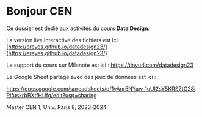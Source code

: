 # Bonjour CEN

Ce dossier est dédié aux activités du cours **Data Design**.

La version live interactive des fichiers est ici :
[https://ereyes.github.io/datadesign23/](https://ereyes.github.io/datadesign23/)

Le support du cours sur Milanote est ici : 
https://tinyurl.com/datadesign23

Le Google Sheet partagé avec des jeux de données est ici :

https://docs.google.com/spreadsheets/d/1vAnr5NYaw_1uUI2sY5KRSZtG28iPlfuskrbBXtfHUfg/edit?usp=sharing


Master CEN 1, Univ. Paris 8, 2023-2024.
